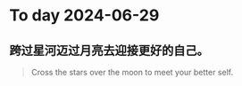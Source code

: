
# To day 2024-06-29


## 跨过星河迈过月亮去迎接更好的自己。
> Cross the stars over the moon to meet your better self.

    